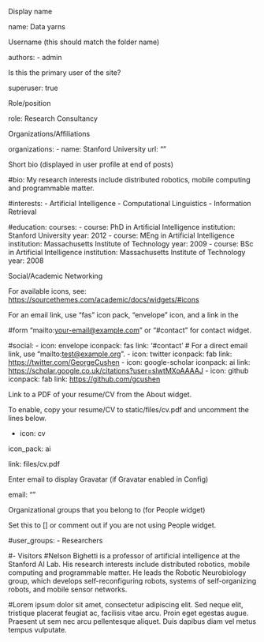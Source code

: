 
Display name

name: Data yarns

Username (this should match the folder name)

authors: - admin

Is this the primary user of the site?

superuser: true

Role/position

role: Research Consultancy

Organizations/Affiliations

organizations: - name: Stanford University url: “”

Short bio (displayed in user profile at end of posts)

#bio: My research interests include distributed robotics, mobile computing and programmable matter.

#interests: - Artificial Intelligence - Computational Linguistics - Information Retrieval

#education: courses: - course: PhD in Artificial Intelligence institution: Stanford University year: 2012 - course: MEng in Artificial Intelligence institution: Massachusetts Institute of Technology year: 2009 - course: BSc in Artificial Intelligence institution: Massachusetts Institute of Technology year: 2008

Social/Academic Networking

For available icons, see: https://sourcethemes.com/academic/docs/widgets/#icons

For an email link, use “fas” icon pack, “envelope” icon, and a link in the

#form “mailto:your-email@example.com” or “#contact” for contact widget.

#social: - icon: envelope iconpack: fas link: ‘#contact’ # For a direct email link, use “mailto:test@example.org”. - icon: twitter iconpack: fab link: https://twitter.com/GeorgeCushen - icon: google-scholar iconpack: ai link: https://scholar.google.co.uk/citations?user=sIwtMXoAAAAJ - icon: github iconpack: fab link: https://github.com/gcushen

Link to a PDF of your resume/CV from the About widget.

To enable, copy your resume/CV to static/files/cv.pdf and uncomment the lines below.

- icon: cv

icon_pack: ai

link: files/cv.pdf

Enter email to display Gravatar (if Gravatar enabled in Config)

email: “”

Organizational groups that you belong to (for People widget)

Set this to [] or comment out if you are not using People widget.

#user_groups: - Researchers

#- Visitors
#Nelson Bighetti is a professor of artificial intelligence at the Stanford AI Lab. His research interests include distributed robotics, mobile computing and programmable matter. He leads the Robotic Neurobiology group, which develops self-reconfiguring robots, systems of self-organizing robots, and mobile sensor networks.

#Lorem ipsum dolor sit amet, consectetur adipiscing elit. Sed neque elit, tristique placerat feugiat ac, facilisis vitae arcu. Proin eget egestas augue. Praesent ut sem nec arcu pellentesque aliquet. Duis dapibus diam vel metus tempus vulputate.